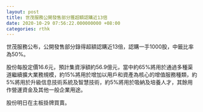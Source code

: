```yaml
---
layout: post
title: 世茂服務公開發售部分獲超額認購近13倍
date: 2020-10-29 07:56:22.000000000 +08:00
categories: rthk
---
```


世茂服務公布，公開發售部分錄得超額認購近13倍，認購一手1000股，中籤比率為50%。

股份每股定價16.6元，預計集資淨額約56.9億元，當中約65%將用於通過多種渠道繼續擴大業務規模，約15%將用於增加以用戶和資產為核心的增值服務種類，約5%將用於升級信息技術系統及智慧技術，約5%將用於吸納及培養人才，其餘用作營運資金及其他一般企業用途。

股份明日在主板掛牌買賣。
